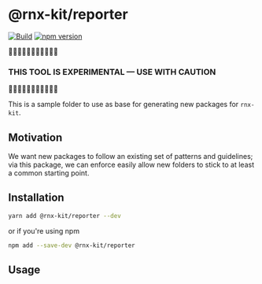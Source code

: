 <!-- We recommend an empty change log entry for a new package: `yarn change --empty` -->

# @rnx-kit/reporter

[![Build](https://github.com/microsoft/rnx-kit/actions/workflows/build.yml/badge.svg)](https://github.com/microsoft/rnx-kit/actions/workflows/build.yml)
[![npm version](https://img.shields.io/npm/v/@rnx-kit/reporter)](https://www.npmjs.com/package/@rnx-kit/reporter)

🚧🚧🚧🚧🚧🚧🚧🚧🚧🚧🚧

### THIS TOOL IS EXPERIMENTAL — USE WITH CAUTION

🚧🚧🚧🚧🚧🚧🚧🚧🚧🚧🚧

This is a sample folder to use as base for generating new packages for
`rnx-kit`.

## Motivation

We want new packages to follow an existing set of patterns and guidelines; via
this package, we can enforce easily allow new folders to stick to at least a
common starting point.

## Installation

```sh
yarn add @rnx-kit/reporter --dev
```

or if you're using npm

```sh
npm add --save-dev @rnx-kit/reporter
```

## Usage


